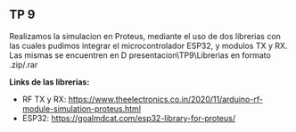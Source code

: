 ## TP 9  

Realizamos la simulacion en Proteus, mediante el uso de dos librerias con las cuales pudimos integrar el microcontrolador ESP32, y modulos TX y RX.
Las mismas se encuentren en D presentacion\TP9\Librerias en formato .zip/.rar

**Links de las librerias:**
 - RF TX y RX: https://www.theelectronics.co.in/2020/11/arduino-rf-module-simulation-proteus.html
 - ESP32: https://goalmdcat.com/esp32-library-for-proteus/